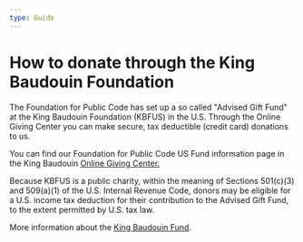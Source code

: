 ```yaml
---
type: Guide
---
```


# How to donate through the King Baudouin Foundation

The Foundation for Public Code has set up a so called "Advised Gift Fund" at the King Baudouin Foundation (KBFUS) in the U.S. 
Through the Online Giving Center you can make secure, tax deductible (credit card) donations to us. 

You can find our Foundation for Public Code US Fund information page in the King Baudouin [Online Giving Center.](https://kbfus.networkforgood.com/projects/52915-p-kbfus-funds-foundation-for-public-code-nl)

Because KBFUS is a public charity, within the meaning of Sections 501(c)(3) and 509(a)(1) of the U.S.
Internal Revenue Code, donors may be eligible for a U.S. income tax deduction for their contribution to
the Advised Gift Fund, to the extent permitted by U.S. tax law.

More information about the [King Baudouin Fund](https://kbfus.org/).
